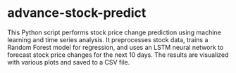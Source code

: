 # advance-stock-predict
This Python script performs stock price change prediction using machine learning and time series analysis. It preprocesses stock data, trains a Random Forest model for regression, and uses an LSTM neural network to forecast stock price changes for the next 10 days. The results are visualized with various plots and saved to a CSV file.
